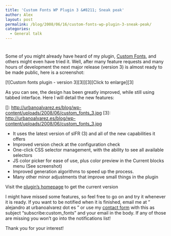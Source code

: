 ```yaml
---
title: 'Custom Fonts WP Plugin 3 &#8211; Sneak peak'
author: Alex
layout: post
permalink: /blog/2008/06/16/custom-fonts-wp-plugin-3-sneak-peak/
categories:
  - General talk
---
```

# 

Some of you might already have heard of my plugin, [Custom Fonts][1], and others might even have tried it. Well, after many feature requests and many hours of development the next major release (version 3) is almost ready to be made public, here is a screenshot:

 [1]: http://urbanoalvarez.es/blog/plugins/custom-fonts-plugin/

[![Custom fonts plugin - version 3][3]][3][Click to enlarge][3]

As you can see, the design has been greatly improved, while still using tabbed interface. Here I will detail the new features:

 []: http://urbanoalvarez.es/blog/wp-content/uploads/2008/06/custom_fonts_3.jpg
 [3]: http://urbanoalvarez.es/blog/wp-content/uploads/2008/06/custom_fonts_3.jpg

*   It uses the latest version of sIFR (3) and all of the new capabilities it offers
*   Improved version check at the configuration check
*   One-click CSS selector management, with the ability to see all available selectors
*   JS color picker for ease of use, plus color preview in the Current blocks menu (See screenshot)
*   Improved generation algorithms to speed up the process.
*   Many other minor adjustments that improve small things in the plugin

Visit the [plugin’s homepage][1] to get the current version

I might have missed some features, so feel free to go on and try it whenever it is ready. If you want to be notified when it is finished, email me at ” alejandro at urbanoalvarez dot es ” or use my [contact form][4] with this as subject “subscribe:custom_fonts” and your email in the body. If any of those are missing you won’t go into the notifications list!

 [4]: http://urbanoalvarez.es/blog/contact/

Thank you for your interest!